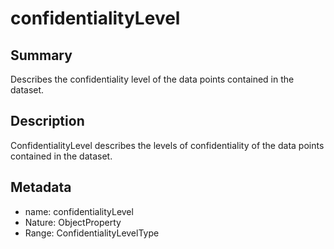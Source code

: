 <!-- Automatically generated by spec-parser v2.0.0 on 2024-01-08T22:20:56.273795+00:00 -->
<!-- SPDX-License-Identifier: Community-Spec-1.0 -->

# confidentialityLevel

## Summary

Describes the confidentiality level of the data points contained in the dataset.


## Description

ConfidentialityLevel describes the levels of confidentiality of the data points contained in the dataset.


## Metadata

- name: confidentialityLevel
- Nature: ObjectProperty
- Range: ConfidentialityLevelType




